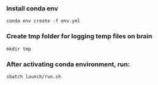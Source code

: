 ### Install conda env
``` 
conda env create -f env.yml
```

### Create tmp folder for logging temp files on brain
```
mkdir tmp
```

### After activating conda environment, run:
```
sbatch launch/run.sh
```